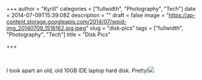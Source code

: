 +++
author = "Kyrill"
categories = ["fullwidth", "Photography", "Tech"]
date = 2014-07-09T15:39:08Z
description = ""
draft = false
image = "https://ap-content.storage.googleapis.com/2014/07/wpid-img_20140709_1516162.jpg.jpeg"
slug = "disk-pics"
tags = ["fullwidth", "Photography", "Tech"]
title = "Disk Pics"

+++


 

I took apart an old, old 10GB IDE laptop hard disk. Pretty!![](https://ap-content.storage.googleapis.com/2014/07/wpid-img_20140709_1515532.jpg.jpeg)


